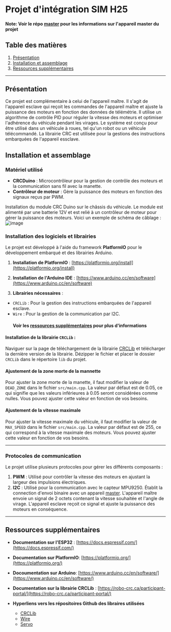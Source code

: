 # Projet d'intégration SIM H25

#### Note: Voir le répo [master](https://github.com/zon-n/prog4-master) pour les informations sur l'appareil master du projet

## Table des matières

1. [Présentation](#présentation)   
2. [Installation et assemblage](#installation-et-assemblage)  
3. [Ressources supplémentaires](#ressources-supplémentaires)  

---

## Présentation

Ce projet est complémentaire à celui de l'appareil maître. Il s'agit de l'appareil esclave qui reçoit les commandes de l'appareil maître et ajuste la puissance des moteurs en fonction des données de télémétrie. Il utilise un algorithme de contrôle PID pour réguler la vitesse des moteurs et optimiser l'adhérence du véhicule pendant les virages. Le système est conçu pour être utilisé dans un véhicule à roues, tel qu'un robot ou un véhicule télécommandé.
La librairie CRC est utilisée pour la gestions des instructions embarquées de l'appareil essclave.

## Installation et assemblage

### Matériel utilisé
- **CRCDuino** : Microcontrôleur pour la gestion de contrôle des moteurs et la communication sans fil avec la manette.
- **Contrôleur de moteur** : Gère la puissance des moteurs en fonction des signaux reçus par PWM.

Installation du module CRC Duino sur le châssis du véhicule. Le module est alimenté par une batterie 12V et est relié à un contrôleur de moteur pour gérer la puissance des moteurs. Voici un exemple de schéma de câblage :
![image](images/circuit.png)

### Installation des logiciels et librairies

Le projet est développé à l'aide du framework **PlatformIO** pour le développement embarqué et des librairies Arduino.

1. **Installation de PlatformIO** : [https://platformio.org/install](https://platformio.org/install)

2. **Installation de l'Arduino IDE** : [https://www.arduino.cc/en/software](https://www.arduino.cc/en/software)

3. **Librairies nécessaires** :

* `CRCLib` : Pour la gestion des instructions embarquées de l'appareil esclave.
* `Wire` : Pour la gestion de la communication par I2C.
   #### Voir les [ressources supplémentaires](#ressources-supplémentaires) pour plus d'informations

#### Installation de la librairie `CRCLib` :
Naviguer sur la page de téléchargement de la librairie [CRCLib](https://robo-crc.ca/participant-portal/) et télécharger la dernière version de la librairie. Dézipper le fichier et placer le dossier `CRCLib` dans le répertoire `lib` du projet.

#### Ajustement de la zone morte de la mannette
Pour ajuster la zone morte de la manette, il faut modifier la valeur de `DEAD_ZONE` dans le fichier `src/main.cpp`. La valeur par défaut est de 0.05, ce qui signifie que les valeurs inférieures à 0.05 seront considérées comme nulles. Vous pouvez ajuster cette valeur en fonction de vos besoins.

#### Ajustement de la vitesse maximale
Pour ajuster la vitesse maximale du véhicule, il faut modifier la valeur de `MAX_SPEED` dans le fichier `src/main.cpp`. La valeur par défaut est de 255, ce qui correspond à la vitesse maximale des moteurs. Vous pouvez ajuster cette valeur en fonction de vos besoins.

---

### Protocoles de communication

Le projet utilise plusieurs protocoles pour gérer les différents composants :

1. **PWM** : Utilisé pour contrôler la vitesse des moteurs en ajustant la largeur des impulsions électriques.
2. **I2C** : Utilisé pour la communication avec le capteur MPU9250. Établit la connection d'envoi binaire avec un appareil [master](https://github.com/zon-n/prog4-master). L'appareil maître envoie un signal de 2 octets contenant la vitesse souhaitée et l'angle de virage. L'appareil esclave reçoit ce signal et ajuste la puissance des moteurs en conséquence.
---

## Ressources supplémentaires

- **Documentation sur l'ESP32** : [https://docs.espressif.com/](https://docs.espressif.com/)
- **Documentation sur PlatformIO**: [https://platformio.org/](https://platformio.org/)
- **Docoumentation sur Arduino**: [https://www.arduino.cc/en/software/](https://www.arduino.cc/en/software/)
- **Documentation sur la librairie CRCLib** : [https://robo-crc.ca/participant-portal/](https://robo-crc.ca/participant-portal/)

- **Hyperliens vers les répositoires Github des libraires utilisées**
    - [CRCLib](https://robo-crc.ca/participant-portal/)
    - [Wire](https://docs.arduino.cc/language-reference/en/functions/communication/wire/)
    - [Servo](https://docs.arduino.cc/libraries/servo/)